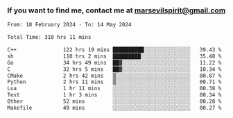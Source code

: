 ### If you want to find me, contact me at marsevilspirit@gmail.com

<!--
**marsevilspirit/marsevilspirit** is a ✨ _special_ ✨ repository because its `README.md` (this file) appears on your GitHub profile.

Here are some ideas to get you started:

- 🔭 I’m currently working on ...
- 🌱 I’m currently learning ...
- 👯 I’m looking to collaborate on ...
- 🤔 I’m looking for help with ...
- 💬 Ask me about ...
- 📫 How to reach me: ...
- 😄 Pronouns: ...
- ⚡ Fun fact: ...
-->
<!--START_SECTION:waka-->

```txt
From: 18 February 2024 - To: 14 May 2024

Total Time: 310 hrs 11 mins

C++               122 hrs 19 mins ██████████░░░░░░░░░░░░░░░   39.43 %
sh                110 hrs 2 mins  █████████░░░░░░░░░░░░░░░░   35.48 %
Go                34 hrs 49 mins  ██▓░░░░░░░░░░░░░░░░░░░░░░   11.22 %
C                 32 hrs 5 mins   ██▓░░░░░░░░░░░░░░░░░░░░░░   10.34 %
CMake             2 hrs 42 mins   ▒░░░░░░░░░░░░░░░░░░░░░░░░   00.87 %
Python            2 hrs 11 mins   ▒░░░░░░░░░░░░░░░░░░░░░░░░   00.71 %
Lua               1 hr 11 mins    ░░░░░░░░░░░░░░░░░░░░░░░░░   00.38 %
Text              1 hr 3 mins     ░░░░░░░░░░░░░░░░░░░░░░░░░   00.34 %
Other             52 mins         ░░░░░░░░░░░░░░░░░░░░░░░░░   00.28 %
Makefile          49 mins         ░░░░░░░░░░░░░░░░░░░░░░░░░   00.27 %
```

<!--END_SECTION:waka-->
